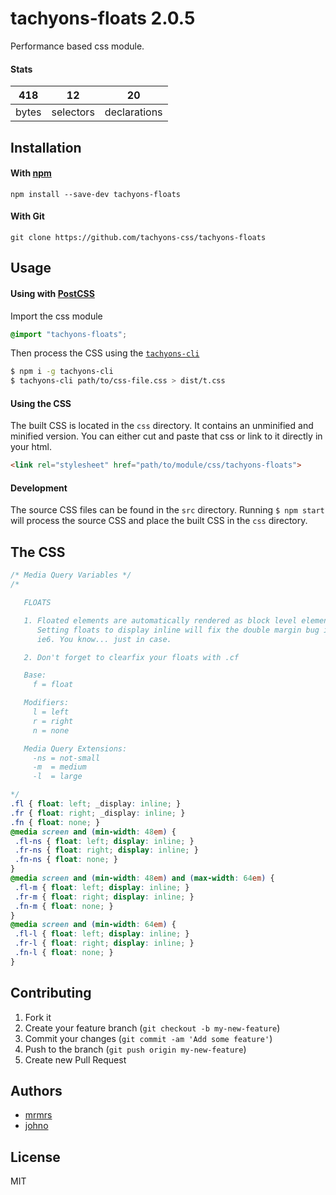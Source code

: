# tachyons-floats 2.0.5

Performance based css module.

#### Stats

418 | 12 | 20
---|---|---
bytes | selectors | declarations

## Installation

#### With [npm](https://npmjs.com)

```
npm install --save-dev tachyons-floats
```

#### With Git

```
git clone https://github.com/tachyons-css/tachyons-floats
```

## Usage

#### Using with [PostCSS](https://github.com/postcss/postcss)

Import the css module

```css
@import "tachyons-floats";
```

Then process the CSS using the [`tachyons-cli`](https://github.com/tachyons-css/tachyons-cli)

```sh
$ npm i -g tachyons-cli
$ tachyons-cli path/to/css-file.css > dist/t.css
```

#### Using the CSS

The built CSS is located in the `css` directory. It contains an unminified and minified version.
You can either cut and paste that css or link to it directly in your html.

```html
<link rel="stylesheet" href="path/to/module/css/tachyons-floats">
```

#### Development

The source CSS files can be found in the `src` directory.
Running `$ npm start` will process the source CSS and place the built CSS in the `css` directory.

## The CSS

```css
/* Media Query Variables */
/*

   FLOATS

   1. Floated elements are automatically rendered as block level elements.
      Setting floats to display inline will fix the double margin bug in
      ie6. You know... just in case.

   2. Don't forget to clearfix your floats with .cf

   Base:
     f = float

   Modifiers:
     l = left
     r = right
     n = none

   Media Query Extensions:
     -ns = not-small
     -m  = medium
     -l  = large

*/
.fl { float: left; _display: inline; }
.fr { float: right; _display: inline; }
.fn { float: none; }
@media screen and (min-width: 48em) {
 .fl-ns { float: left; display: inline; }
 .fr-ns { float: right; display: inline; }
 .fn-ns { float: none; }
}
@media screen and (min-width: 48em) and (max-width: 64em) {
 .fl-m { float: left; display: inline; }
 .fr-m { float: right; display: inline; }
 .fn-m { float: none; }
}
@media screen and (min-width: 64em) {
 .fl-l { float: left; display: inline; }
 .fr-l { float: right; display: inline; }
 .fn-l { float: none; }
}
```

## Contributing

1. Fork it
2. Create your feature branch (`git checkout -b my-new-feature`)
3. Commit your changes (`git commit -am 'Add some feature'`)
4. Push to the branch (`git push origin my-new-feature`)
5. Create new Pull Request

## Authors

* [mrmrs](http://mrmrs.io)
* [johno](http://johnotander.com)

## License

MIT

